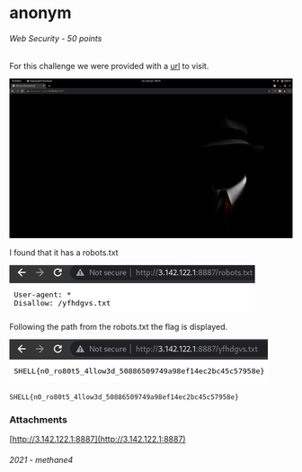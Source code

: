 # anonym
###### Web Security - 50 points
For this challenge we were provided with a [url](http://3.142.122.1:8887) to visit. 

![ScreenshotWebpage](Screenshot_anonym-webpage.png)

I found that it has a robots.txt

![Screenshot_anonym-robots](Screenshot_anonym-robots.png)

Following the path from the robots.txt the flag is displayed.

![Screenshot_anonym-flag](Screenshot_anonym-flag.png)

```
SHELL{n0_ro80t5_4llow3d_50886509749a98ef14ec2bc45c57958e}
```


### Attachments
[http://3.142.122.1:8887](http://3.142.122.1:8887)
###### 2021 - methane4